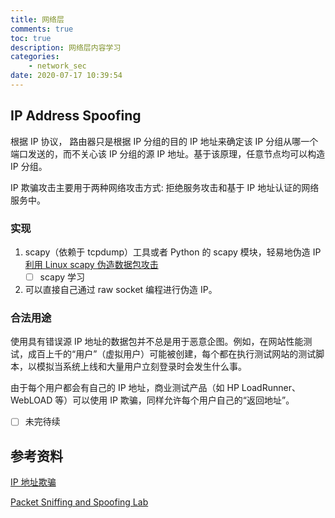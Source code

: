 ```yaml
---
title: 网络层
comments: true
toc: true
description: 网络层内容学习
categories:
    - network_sec
date: 2020-07-17 10:39:54
---
```


## IP Address Spoofing

根据 IP 协议， 路由器只是根据 IP 分组的目的 IP 地址来确定该 IP 分组从哪一个端口发送的，而不关心该 IP 分组的源 IP 地址。基于该原理，任意节点均可以构造 IP 分组。

IP 欺骗攻击主要用于两种网络攻击方式: 拒绝服务攻击和基于 IP 地址认证的网络服务中。

### 实现

1. scapy（依赖于 tcpdump）工具或者 Python 的 scapy 模块，轻易地伪造 IP
   [利用 Linux scapy 伪造数据包攻击](https://www.jianshu.com/p/cc7fa0d64c15)
    - [ ] scapy 学习
2. 可以直接自己通过 raw socket 编程进行伪造 IP。

### 合法用途

使用具有错误源 IP 地址的数据包并不总是用于恶意企图。例如，在网站性能测试，成百上千的“用户”（虚拟用户）可能被创建，每个都在执行测试网站的测试脚本，以模拟当系统上线和大量用户立刻登录时会发生什么事。

由于每个用户都会有自己的 IP 地址，商业测试产品（如 HP LoadRunner、WebLOAD 等）可以使用 IP 欺骗，同样允许每个用户自己的“返回地址”。

-   [ ] 未完待续

## 参考资料

[IP 地址欺骗](https://zh.wikipedia.org/wiki/IP%E5%9C%B0%E5%9D%80%E6%AC%BA%E9%AA%97#%E5%BA%94%E7%94%A8)

[Packet Sniffing and Spoofing Lab](http://www.cis.syr.edu/~wedu/seed/Labs_16.04/Networking/Sniffing_Spoofing/Sniffing_Spoofing.pdf)
